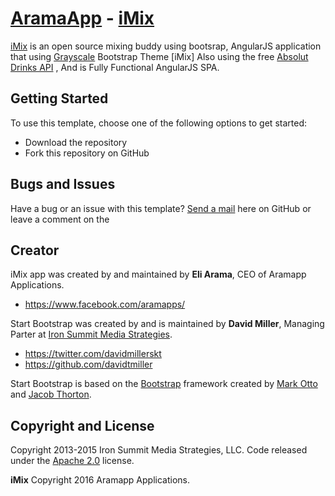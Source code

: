 # [AramaApp](http://aramapp.info/) - [iMix](http://aramapp.info/)

[iMix]() is an open source mixing buddy using bootsrap, AngularJS application that using [Grayscale](https://startbootstrap.com/template-overviews/grayscale/) Bootstrap Theme
[iMix] Also using the free [Absolut Drinks API](https://addb.absolutdrinks.com/docs/) , And is Fully Functional AngularJS SPA.

## Getting Started

To use this template, choose one of the following options to get started:
* Download the repository
* Fork this repository on GitHub

## Bugs and Issues

Have a bug or an issue with this template? [Send a mail](aramainfo@gmail.com) here on GitHub or leave a comment on the 

## Creator

iMix app was created by and maintained by **Eli Arama**, CEO of Aramapp Applications.
* https://www.facebook.com/aramapps/



Start Bootstrap was created by and is maintained by **David Miller**, Managing Parter at [Iron Summit Media Strategies](http://www.ironsummitmedia.com/).

* https://twitter.com/davidmillerskt
* https://github.com/davidtmiller

Start Bootstrap is based on the [Bootstrap](http://getbootstrap.com/) framework created by [Mark Otto](https://twitter.com/mdo) and [Jacob Thorton](https://twitter.com/fat).

## Copyright and License

Copyright 2013-2015 Iron Summit Media Strategies, LLC. Code released under the [Apache 2.0](https://github.com/IronSummitMedia/startbootstrap-grayscale/blob/gh-pages/LICENSE) license.

**iMix** Copyright 2016 Aramapp Applications.